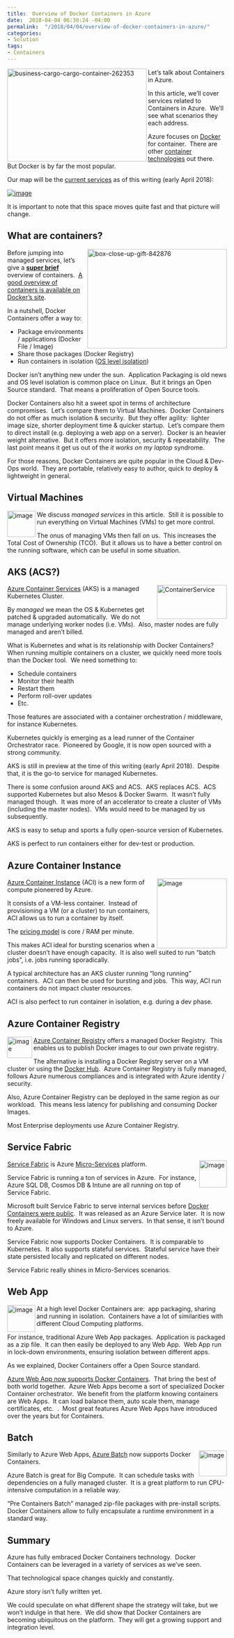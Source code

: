 ```yaml
---
title:  Overview of Docker Containers in Azure
date:  2018-04-04 06:30:24 -04:00
permalink:  "/2018/04/04/overview-of-docker-containers-in-azure/"
categories:
- Solution
tags:
- Containers
---
```

<a href="http://vincentlauzon.files.wordpress.com/2018/03/business-cargo-cargo-container-262353.jpg"><img style="border:0 currentcolor;float:left;display:inline;background-image:none;" title="business-cargo-cargo-container-262353" src="http://vincentlauzon.files.wordpress.com/2018/03/business-cargo-cargo-container-262353_thumb.jpg" alt="business-cargo-cargo-container-262353" width="320" height="213" align="left" border="0" /></a>

Let’s talk about Containers in Azure.

In this article, we’ll cover services related to Containers in Azure.  We’ll see what scenarios they each address.

Azure focuses on <a href="https://www.docker.com/">Docker</a> for container.  There are other <a href="https://en.wikipedia.org/wiki/Operating-system-level_virtualization#Implementations">container technologies</a> out there.  But Docker is by far the most popular.

Our map will be the <a href="https://docs.microsoft.com/en-ca/azure/#pivot=products&amp;panel=containers">current services</a> as of this writing (early April 2018):

<a href="http://vincentlauzon.files.wordpress.com/2018/03/image7.png"><img style="border:0 currentcolor;display:inline;background-image:none;" title="image" src="http://vincentlauzon.files.wordpress.com/2018/03/image_thumb7.png" alt="image" border="0" /></a>

It is important to note that this space moves quite fast and that picture will change.
<h2>What are containers?</h2>
<a href="http://vincentlauzon.files.wordpress.com/2018/03/box-close-up-gift-842876.jpg"><img style="border:0 currentcolor;float:right;display:inline;background-image:none;" title="box-close-up-gift-842876" src="http://vincentlauzon.files.wordpress.com/2018/03/box-close-up-gift-842876_thumb.jpg" alt="box-close-up-gift-842876" width="320" height="228" align="right" border="0" /></a>Before jumping into managed services, let’s give a <strong><u>super brief</u> </strong>overview of containers.  <a href="https://docs.docker.com/get-started/#docker-concepts">A good overview of containers is available on Docker’s site</a>.

In a nutshell, Docker Containers offer a way to:
<ul>
 	<li>Package environments / applications (Docker File / Image)</li>
 	<li>Share those packages (Docker Registry)</li>
 	<li>Run containers in isolation (<a href="https://en.wikipedia.org/wiki/Operating-system-level_virtualization">OS level isolation</a>)</li>
</ul>
Docker isn’t anything new under the sun.  Application Packaging is old news and OS level isolation is common place on Linux.  But it brings an Open Source standard.  That means a proliferation of Open Source tools.

Docker Containers also hit a sweet spot in terms of architecture compromises.  Let’s compare them to Virtual Machines.  Docker Containers do not offer as much isolation &amp; security.  But they offer agility:  lighter image size, shorter deployment time &amp; quicker startup.  Let’s compare them to direct install (e.g. deploying a web app on a server).  Docker is an heavier weight alternative.  But it offers more isolation, security &amp; repeatability.  The last point means it get us out of the <em>it works on my laptop</em> syndrome.

For those reasons, Docker Containers are quite popular in the Cloud &amp; Dev-Ops world.  They are portable, relatively easy to author, quick to deploy &amp; lightweight in general.
<h2>Virtual Machines</h2>
<a href="http://vincentlauzon.files.wordpress.com/2018/03/image10.png"><img style="border:0 currentcolor;float:left;display:inline;background-image:none;" title="image" src="http://vincentlauzon.files.wordpress.com/2018/03/image_thumb10.png" alt="image" width="65" height="60" align="left" border="0" /></a>We discuss <em>managed services</em> in this article.  Still it is possible to run everything on Virtual Machines (VMs) to get more control.

The onus of managing VMs then fall on us.  This increases the Total Cost of Ownership (TCO).  But it allows us to have a better control on the running software, which can be useful in some situation.
<h2 id="aks">AKS (ACS?)</h2>
<a href="http://vincentlauzon.files.wordpress.com/2018/03/containerservice.png"><img style="border:0 currentcolor;float:right;display:inline;background-image:none;" title="ContainerService" src="http://vincentlauzon.files.wordpress.com/2018/03/containerservice_thumb.png" alt="ContainerService" width="160" height="78" align="right" border="0" /></a><a href="https://docs.microsoft.com/en-us/azure/aks/intro-kubernetes">Azure Container Services</a> (AKS) is a managed Kubernetes Cluster.

By <em>managed</em> we mean the OS &amp; Kubernetes get patched &amp; upgraded automatically.  We do not manage underlying worker nodes (i.e. VMs).  Also, master nodes are fully managed and aren’t billed.

What is Kubernetes and what is its relationship with Docker Containers?  When running multiple containers on a cluster, we quickly need more tools than the Docker tool.  We need something to:
<ul>
 	<li>Schedule containers</li>
 	<li>Monitor their health</li>
 	<li>Restart them</li>
 	<li>Perform roll-over updates</li>
 	<li>Etc.</li>
</ul>
Those features are associated with a container orchestration / middleware, for instance Kubernetes.

Kubernetes quickly is emerging as a lead runner of the Container Orchestrator race.  Pioneered by Google, it is now open sourced with a strong community.

AKS is still in preview at the time of this writing (early April 2018).  Despite that, it is the go-to service for managed Kubernetes.

There is some confusion around AKS and ACS.  AKS replaces ACS.  ACS supported Kubernetes but also Mesos &amp; Docker Swarm.  It wasn’t fully managed though.  It was more of an accelerator to create a cluster of VMs (including the master nodes).  VMs would need to be managed by us subsequently.

AKS is easy to setup and sports a fully open-source version of Kubernetes.

AKS is perfect to run containers either for dev-test or production.
<h2>Azure Container Instance</h2>
<a href="http://vincentlauzon.files.wordpress.com/2018/03/image9.png"><img style="border:0 currentcolor;float:right;display:inline;background-image:none;" title="image" src="http://vincentlauzon.files.wordpress.com/2018/03/image_thumb9.png" alt="image" width="160" height="160" align="right" border="0" /></a><a href="https://docs.microsoft.com/en-us/azure/container-instances/container-instances-overview">Azure Container Instance</a> (ACI) is a new form of compute pioneered by Azure.

It consists of a VM-less container.  Instead of provisioning a VM (or a cluster) to run containers, ACI allows us to run a container by itself.

The <a href="https://azure.microsoft.com/en-ca/pricing/details/container-instances/">pricing model</a> is core / RAM per minute.

This makes ACI ideal for bursting scenarios when a cluster doesn’t have enough capacity.  It is also well suited to run “batch jobs”, i.e. jobs running sporadically.

A typical architecture has an AKS cluster running “long running” containers.  ACI can then be used for bursting and jobs.  This way, ACI run containers do not impact cluster resources.

ACI is also perfect to run container in isolation, e.g. during a dev phase.
<h2>Azure Container Registry</h2>
<p align="left"><a href="http://vincentlauzon.files.wordpress.com/2018/03/image11.png"><img style="border:0 currentcolor;float:left;display:inline;background-image:none;" title="image" src="http://vincentlauzon.files.wordpress.com/2018/03/image_thumb11.png" alt="image" width="57" height="49" align="left" border="0" /></a><a href="https://docs.microsoft.com/en-us/azure/container-registry/container-registry-intro">Azure Container Registry</a> offers a managed Docker Registry.  This enables us to publish Docker images to our own private registry.</p>
<p align="left">The alternative is installing a Docker Registry server on a VM cluster or using the <a href="https://hub.docker.com/">Docker Hub</a>.  Azure Container Registry is fully managed, follows Azure numerous compliances and is integrated with Azure identity / security.</p>
Also, Azure Container Registry can be deployed in the same region as our workload.  This means less latency for publishing and consuming Docker Images.

Most Enterprise deployments use Azure Container Registry.
<h2>Service Fabric</h2>
<a href="http://vincentlauzon.files.wordpress.com/2018/03/image12.png"><img style="border:0 currentcolor;float:right;display:inline;background-image:none;" title="image" src="http://vincentlauzon.files.wordpress.com/2018/03/image_thumb12.png" alt="image" width="63" height="62" align="right" border="0" /></a><a href="https://docs.microsoft.com/en-us/azure/service-fabric/service-fabric-overview">Service Fabric</a> is Azure <a href="https://docs.microsoft.com/en-us/azure/service-fabric/service-fabric-overview-microservices">Micro-Services</a> platform.

Service Fabric is running a ton of services in Azure.  For instance, Azure SQL DB, Cosmos DB &amp; Intune are all running on top of Service Fabric.

Microsoft built Service Fabric to serve internal services before <a href="https://en.wikipedia.org/wiki/Docker_(software)#History">Docker Containers were public</a>.  It was released as an Azure Service later.  It is now freely available for Windows and Linux servers.  In that sense, it isn’t bound to Azure.

Service Fabric now supports Docker Containers.  It is comparable to Kubernetes.  It also supports stateful services.  Stateful service have their state persisted locally and replicated on different nodes.

Service Fabric really shines in Micro-Services scenarios.
<h2>Web App</h2>
<a href="http://vincentlauzon.files.wordpress.com/2018/03/image13.png"><img style="border:0 currentcolor;float:left;display:inline;background-image:none;" title="image" src="http://vincentlauzon.files.wordpress.com/2018/03/image_thumb13.png" alt="image" width="64" height="62" align="left" border="0" /></a>At a high level Docker Containers are:  app packaging, sharing and running in isolation.  Containers have a lot of similarities with different Cloud Computing platforms.

For instance, traditional Azure Web App packages.  Application is packaged as a zip file.  It can then easily be deployed to any Web App.  Web App run in lock-down environments, ensuring isolation between different apps.

As we explained, Docker Containers offer a Open Source standard.

<a href="https://docs.microsoft.com/en-us/azure/app-service/containers/app-service-linux-intro">Azure Web App now supports Docker Containers</a>.  That bring the best of both world together.  Azure Web Apps become a sort of specialized Docker Container orchestrator.  We benefit from the platform knowing containers are Web Apps.  It can load balance them, auto scale them, manage certificates, etc.  .  Most great features Azure Web Apps have introduced over the years but for Containers.
<h2>Batch</h2>
<a href="http://vincentlauzon.files.wordpress.com/2018/03/image14.png"><img style="border:0 currentcolor;float:right;display:inline;background-image:none;" title="image" src="http://vincentlauzon.files.wordpress.com/2018/03/image_thumb14.png" alt="image" width="64" height="59" align="right" border="0" /></a>Similarly to Azure Web Apps, <a href="https://docs.microsoft.com/en-us/azure/batch/batch-technical-overview">Azure Batch</a> now supports Docker Containers.

Azure Batch is great for Big Compute.  It can schedule tasks with dependencies on a fully managed cluster.  It is a great platform to run CPU-intensive computation in a reliable way.

“Pre Containers Batch” managed zip-file packages with pre-install scripts.  Docker Containers allow to fully encapsulate a runtime environment in a standard way.
<h2>Summary</h2>
Azure has fully embraced Docker Containers technology.  Docker Containers can be leveraged in a variety of services as we’ve seen.

That technological space changes quickly and constantly.

Azure story isn’t fully written yet.

We could speculate on what different shape the strategy will take, but we won’t indulge in that here.  We did show that Docker Containers are becoming ubiquitous on the platform.  They will get a growing support and integration level.